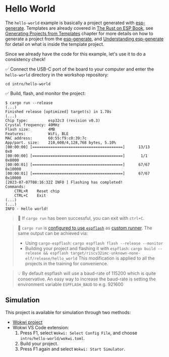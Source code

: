 # Hello World

The `hello-world` example is basically a project generated with [esp-generate]. Templates are already covered in [The Rust on ESP Book], see [Generating Projects from Templates] chapter for more details on how to generate a project from the [esp-generate], and [Understanding esp-generate] for detail on what is inside the template project.

Since we already have the code for this example, let's use it to do a consistency check!

✅ Connect the USB-C port of the board to your computer and enter the `hello-world` directory in the workshop repository:

```console
cd intro/hello-world
```

✅ Build, flash, and monitor the project:

```console
$ cargo run --release
(...)
Finished release [optimized] target(s) in 1.78s
(...)
Chip type:         esp32c3 (revision v0.3)
Crystal frequency: 40MHz
Flash size:        4MB
Features:          WiFi, BLE
MAC address:       60:55:f9:c0:39:7c
App/part. size:    210,608/4,128,768 bytes, 5.10%
[00:00:00] [========================================]      13/13      0x0
[00:00:00] [========================================]       1/1       0x8000
[00:00:01] [========================================]      67/67      0x10000
[00:00:01] [========================================]      67/67      0x10000
[2023-07-07T08:16:32Z INFO ] Flashing has completed!
Commands:
    CTRL+R    Reset chip
    CTRL+C    Exit
(...)
(...)
INFO - Hello world!
```

>🔎 If `cargo run` has been successful, you can exit with `ctrl+C`.

> 🔎 `cargo run` is [configured to use `espflash`](https://github.com/esp-rs/no_std-training/blob/main/intro/hello-world/.cargo/config.toml#L2) as [custom runner](https://doc.rust-lang.org/cargo/reference/config.html#target). The same output can be achieved via:
> - Using `cargo-espflash`: `cargo espflash flash --release --monitor`
> - Building your project and flashing it with `espflash`: `cargo build --release && espflash target/riscv32imc-unknown-none-elf/release/hello_world`
> This modification is applied to all the projects in the training for convenience.

> 💡 By default espflash will use a baud-rate of 115200 which is quite conservative. An easy way to increase the baud-rate is setting the environment variable `ESPFLASH_BAUD` to e.g. 921600

[esp-generate]: https://github.com/esp-rs/esp-generate
[The Rust on ESP Book]: https://esp-rs.github.io/book/
[Generating Projects from Templates]: https://esp-rs.github.io/book/writing-your-own-application/generate-project/index.html
[Understanding esp-generate]: https://esp-rs.github.io/book/writing-your-own-application/generate-project/esp-generate.html

## Simulation

This project is available for simulation through two methods:
- [Wokwi project](https://wokwi.com/projects/382725628217620481?build-cache=disable)
- Wokwi VS Code extension:
  1. Press F1, select `Wokwi: Select Config File`, and choose `intro/hello-world/wokwi.toml`.
  2. Build your project.
  3. Press F1 again and select `Wokwi: Start Simulator`.
